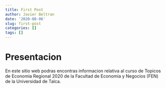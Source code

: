 ```yaml
---
title: First Post
author: Javier Beltran
date: '2020-08-06'
slug: first-post
categories: []
tags: []
---
```


# Presentacion  

En este sitio web podras encontras informacion relativa al curso de Topicos de Economia Regional 2020 de la Facultad de Economia y Negocios (FEN) de la Universidad de Talca.